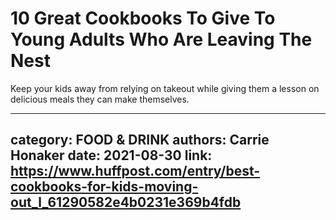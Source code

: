 # 10 Great Cookbooks To Give To Young Adults Who Are Leaving The Nest

Keep your kids away from relying on takeout while giving them a lesson on delicious meals they can make themselves.

---
category: FOOD & DRINK
authors: Carrie Honaker
date: 2021-08-30
link: https://www.huffpost.com/entry/best-cookbooks-for-kids-moving-out_l_61290582e4b0231e369b4fdb
---
